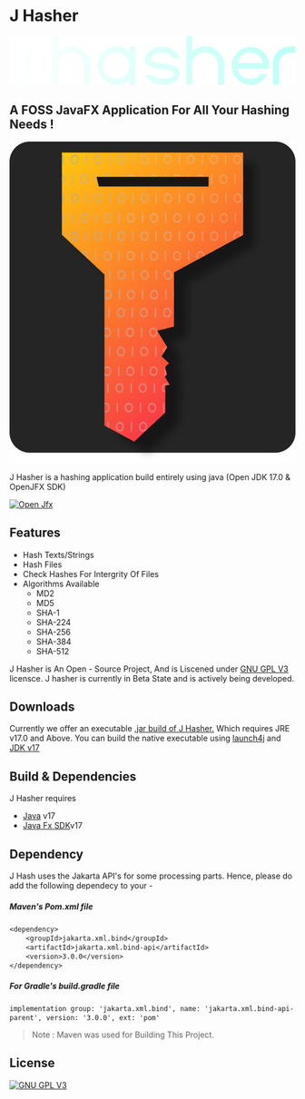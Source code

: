 # J Hasher
[![J hasher text logo](https://raw.githubusercontent.com/iharshpathak/J_Hasher/main/JHasher/src/main/Images/jhshicon.png)](https://github.com/iharshpathak/J_Hasher)
## A FOSS JavaFX Application For All Your Hashing Needs !

[![J Hasher icon Logo](https://raw.githubusercontent.com/iharshpathak/J_Hasher/main/JHasher/src/main/Images/jhsherIcon.png)](https://github.com/iharshpathak/J_Hasher)


J Hasher is a hashing application build entirely using 
java (Open JDK 17.0 & OpenJFX SDK)

[![Open Jfx](https://raw.githubusercontent.com/openjfx/openjfx.github.io/develop/static/images/javafx-shadow.png)](https://openjfx.io/)

## Features

- Hash Texts/Strings
- Hash Files
- Check Hashes For Intergrity Of Files
- Algorithms Available
  - MD2
  - MD5
  - SHA-1
  - SHA-224
  - SHA-256
  - SHA-384
  - SHA-512

J Hasher is An Open - Source Project, And is Liscened under [GNU GPL V3](https://www.gnu.org/licenses/gpl-3.0.en.html) licensce. 
J hasher is currently in Beta State and is actively being developed.



## Downloads

Currently we offer an executable [.jar build of J Hasher.](https://github.com/iharshpathak/J_Hasher/tree/main/JHasher/out/artifacts/JHasher_jar) Which requires JRE v17.0 and Above.
You can build the native executable using [launch4j](http://launch4j.sourceforge.net/) and [JDK v17](https://openjdk.java.net/)


## Build & Dependencies

J Hasher requires
- [Java](https://openjdk.java.net/) v17
- [Java Fx SDK](https://openjfx.io/)v17

## Dependency
J Hash uses the Jakarta API's for some processing parts. Hence, please do add the following dependecy to your -
##### Maven's Pom.xml file

```
<dependency>
    <groupId>jakarta.xml.bind</groupId>
    <artifactId>jakarta.xml.bind-api</artifactId>
    <version>3.0.0</version>
</dependency>

```
##### For Gradle's build.gradle file


```
implementation group: 'jakarta.xml.bind', name: 'jakarta.xml.bind-api-parent', version: '3.0.0', ext: 'pom'

```
> Note : Maven was used for Building This Project.



## License

[![GNU GPL V3](https://www.gnu.org/graphics/gplv3-with-text-136x68.png)](https://www.gnu.org/licenses/gpl-3.0.en.html)

